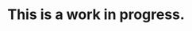 <html>
  <head>
    <title>Ron's undergrad work.</title>
  </head>


  <body>
    <h1>This is a work in progress.</h1>

  </body>
</html>
